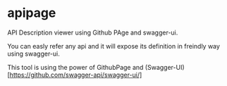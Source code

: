 # apipage

API Description viewer using Github PAge and swagger-ui.

You can easly refer any api and it will expose its definition in freindly way using swagger-ui.

This tool is using the power of GithubPage and (Swagger-UI)[https://github.com/swagger-api/swagger-ui/]
